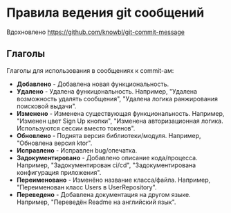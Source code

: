# Правила ведения git сообщений

Вдохновлено https://github.com/knowbl/git-commit-message

## Глаголы

Глаголы для использования в сообщениях к commit-ам:

- **Добавлено** - Добавлена новая функциональность.
- **Удалено** - Удалена функицональность. Например, "Удалена возможность удалять сообщения", "Удалена логика ранжирования поисковой выдачи".
- **Изменено** - Изменена существующая функциональность. Например, "Изменен цвет Sign Up кнопки", "Изменена авторизационная логика. Используются сессии вместо токенов".
- **Обновлено** - Поднята версия библиотеки/модуля. Например, "Обновлена версия ktor".
- **Исправлено** - Исправлен bug/опечатка.
- **Задокументировано** - Добавлено описание кода/процесса. Например, "Задокументирован ci/cd", "Задокументирована конфигурация приложения".
- **Переименовано** - Изменёно название класса/файла. Например, "Переименован класс Users в UserRepository".
- **Переведено** - Добавлена документация на другом языке. Например, "Переведён Readme на английский язык".

